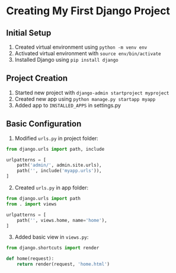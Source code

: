 # Creating My First Django Project

## Initial Setup
1. Created virtual environment using `python -m venv env`
2. Activated virtual environment with `source env/bin/activate`
3. Installed Django using `pip install django`

## Project Creation
1. Started new project with `django-admin startproject myproject`
2. Created new app using `python manage.py startapp myapp`
3. Added app to `INSTALLED_APPS` in settings.py

## Basic Configuration
1. Modified `urls.py` in project folder:
```python
from django.urls import path, include

urlpatterns = [
    path('admin/', admin.site.urls),
    path('', include('myapp.urls')),
]
```

2. Created `urls.py` in app folder:
```python
from django.urls import path
from . import views

urlpatterns = [
    path('', views.home, name='home'),
]
```

3. Added basic view in `views.py`:
```python
from django.shortcuts import render

def home(request):
    return render(request, 'home.html')
```